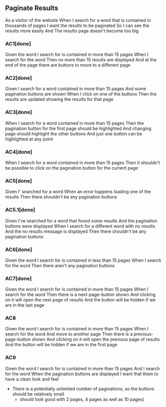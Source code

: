 ## Paginate Results
As a visitor of the website
When I search for a word that is contained in thousands of pages
I want the results to be paginated
So I can see the results more easily
And The results page doesn't become too big

### AC1[done]
Given the word I search for is contained in more than 15 pages
When I search for the word
Then no more than 15 results are displayed
And at the end of the page there are buttons to move to a different page

### AC2[done]
Given I search for a word contained in more than 15 pages
And some pagination buttons are shown
When I click on one of the buttons
Then the results are updated showing the results for that page

### AC3[done]
When I search for a word contained in more than 15 pages
Then the pagination button for the first page should be highlighted
And changing page should highlight the other buttons
And just one button can be highlighted at any point

### AC4[done]
When I search for a word contained in more than 15 pages
Then it shouldn't be possible to click on the pagination button for the current page

### AC5[done]
Given I' searched for a word
When an error happens loading one of the results
Then there shouldn't be any pagination buttons

### AC5.1[done]
Given I've searched for a word that found some results
And the pagination buttons were displayed
When I search for a different word with no results
And the no results message is displayed
Then there shouldn't be any pagination buttons

### AC6[done]
Given the word I search for is contained in less than 15 pages
When I search for the word
Then there aren't any pagination buttons

### AC7[done]
Given the word I search for is contained in more than 15 pages
When I search for the word
Then there is a next-page-button shown
And clicking on it will open the next page of results
And the button will be hidden if we are in the last page

### AC8
Given the word I search for is contained in more than 15 pages
When I search for the word
And move to another page
Then there is a previous-page-button shown
And clicking on it will open the previous page of results
And the button will be hidden if we are in the first page

### AC9
Given the word I search for is contained in more than 15 pages
And I search for the word
When the pagination buttons are displayed
I want that them to have a clean look and feel
- There is a potentially unlimited number of paginations, so the buttons should be relatively small
  - should look good with 2 pages, 4 pages as well as 10 pages)

